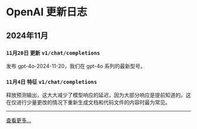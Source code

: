 # OpenAI 更新日志

## 2024年11月

### `11月20日` `更新` `v1/chat/completions`

发布 gpt-4o-2024-11-20，我们在 gpt-4o 系列的最新型号。

### `11月4日` `特征` `v1/chat/completions`

释放预测输出，这大大减少了模型响应的延迟，因为大部分响应是提前知道的。这在仅进行少量更改的情况下重新生成文档和代码文件的内容时最为常见。

---

[查看更多...](https://platform.openai.com/docs/changelog)
